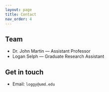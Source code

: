 ```yaml
---
layout: page
title: Contact
nav_order: 4
---
```


## Team
- Dr. John Martin — Assistant Professor
- Logan Selph — Graduate Research Assistant

## Get in touch
- Email: `loggy@umd.edu`
